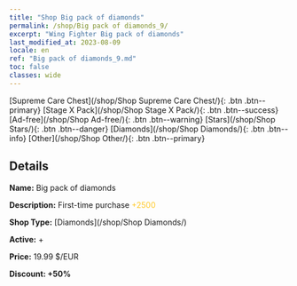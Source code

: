 ```yaml
---
title: "Shop Big pack of diamonds"
permalink: /shop/Big pack of diamonds_9/
excerpt: "Wing Fighter Big pack of diamonds"
last_modified_at: 2023-08-09
locale: en
ref: "Big pack of diamonds_9.md"
toc: false
classes: wide
---
```



  [Supreme Care Chest](/shop/Shop Supreme Care Chest/){: .btn .btn--primary}   [Stage X Pack](/shop/Shop Stage X Pack/){: .btn .btn--success}   [Ad-free](/shop/Shop Ad-free/){: .btn .btn--warning}   [Stars](/shop/Shop Stars/){: .btn .btn--danger}   [Diamonds](/shop/Shop Diamonds/){: .btn .btn--info}   [Other](/shop/Shop Other/){: .btn .btn--primary} 

## Details

 **Name:** Big pack of diamonds 

 **Description:** First-time purchase <span style="color: #FFC926">+2500</span><br/><span style="color: #000000;"></span>

 **Shop Type:** [Diamonds](/shop/Shop Diamonds/)

 **Active:** + 

 **Price:** 19.99 $/EUR 

 **Discount: +50%** 


